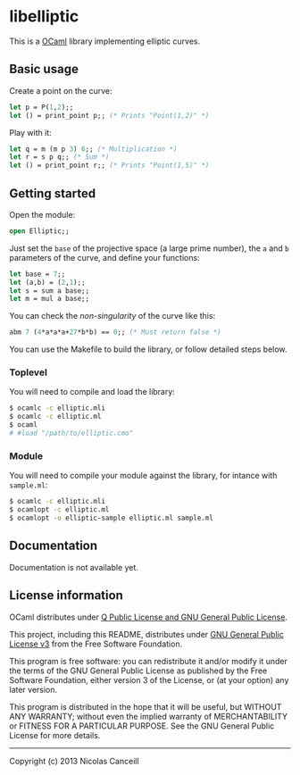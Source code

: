 # libelliptic

This is a [OCaml](http://ocaml.org) library implementing elliptic curves.

## Basic usage

Create a point on the curve:

````ocaml
let p = P(1,2);;
let () = print_point p;; (* Prints "Point(1,2)" *)
````

Play with it:

````ocaml
let q = m (m p 3) 6;; (* Multiplication *)
let r = s p q;; (* Sum *)
let () = print_point r;; (* Prints "Point(1,5)" *)
````

## Getting started

Open the module:

````ocaml
open Elliptic;;
````

Just set the `base` of the projective space (a large prime number), the `a` and `b` parameters of the curve, and define your functions:

````ocaml
let base = 7;;
let (a,b) = (2,1);;
let s = sum a base;;
let m = mul a base;;
````

You can check the _non-singularity_ of the curve like this:

````ocaml
abm 7 (4*a*a*a+27*b*b) == 0;; (* Must return false *)
````

You can use the Makefile to build the library, or follow detailed steps below.

### Toplevel

You will need to compile and load the library:

````bash
$ ocamlc -c elliptic.mli
$ ocamlc -c elliptic.ml
$ ocaml
# #load "/path/to/elliptic.cmo"
````

### Module

You will need to compile your module against the library, for intance with `sample.ml`:

````bash
$ ocamlc -c elliptic.mli
$ ocamlopt -c elliptic.ml
$ ocamlopt -o elliptic-sample elliptic.ml sample.ml
````

## Documentation

Documentation is not available yet.

## License information

OCaml distributes under [Q Public License and GNU General Public License](http://caml.inria.fr/ocaml/license.en.html).

This project, including this README, distributes under [GNU General Public License v3](https://github.com/ncanceill/libelliptic/blob/master/LICENSE.md) from the Free Software Foundation.

This program is free software: you can redistribute it and/or modify it under the terms of the GNU General Public License as published by the Free Software Foundation, either version 3 of the License, or (at your option) any later version.

This program is distributed in the hope that it will be useful, but WITHOUT ANY WARRANTY; without even the implied warranty of MERCHANTABILITY or FITNESS FOR A PARTICULAR PURPOSE.  See the GNU General Public License for more details.

***

Copyright (c) 2013 Nicolas Canceill

